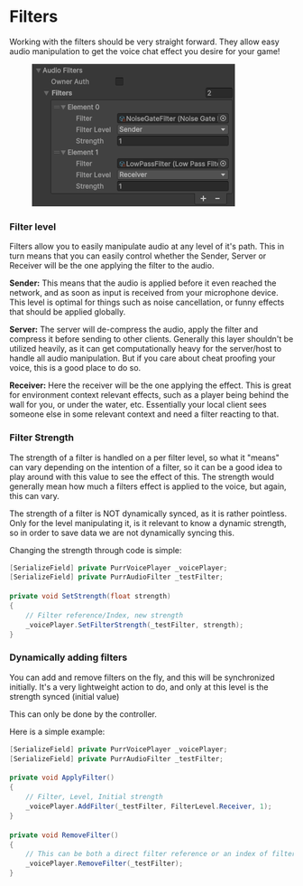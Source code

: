 # Filters

Working with the filters should be very straight forward. They allow easy audio manipulation to get the voice chat effect you desire for your game!

<figure><img src="../../.gitbook/assets/image (42).png" alt=""><figcaption></figcaption></figure>

### Filter level

Filters allow you to easily manipulate audio at any level of it's path. This in turn means that you can easily control whether the Sender, Server or Receiver will be the one applying the filter to the audio.

**Sender:** This means that the audio is applied before it even reached the network, and as soon as input is received from your microphone device. This level is optimal for things such as noise cancellation, or funny effects that should be applied globally.

**Server:** The server will de-compress the audio, apply the filter and compress it before sending to other clients. Generally this layer shouldn't be utilized heavily, as it can get computationally heavy for the server/host to handle all audio manipulation. But if you care about cheat proofing your voice, this is a good place to do so.

**Receiver:** Here the receiver will be the one applying the effect. This is great for environment context relevant effects, such as a player being behind the wall for you, or under the water, etc. Essentially your local client sees someone else in some relevant context and need a filter reacting to that.

### Filter Strength

The strength of a filter is handled on a per filter level, so what it "means" can vary depending on the intention of a filter, so it can be a good idea to play around with this value to see the effect of this. The strength would generally mean how much a filters effect is applied to the voice, but again, this can vary.

The strength of a filter is NOT dynamically synced, as it is rather pointless. Only for the level manipulating it, is it relevant to know a dynamic strength, so in order to save data we are not dynamically syncing this.

Changing the strength through code is simple:

```csharp
[SerializeField] private PurrVoicePlayer _voicePlayer;
[SerializeField] private PurrAudioFilter _testFilter;

private void SetStrength(float strength)
{
    // Filter reference/Index, new strength
    _voicePlayer.SetFilterStrength(_testFilter, strength);
}
```

### Dynamically adding filters

You can add and remove filters on the fly, and this will be synchronized initially. It's a very lightweight action to do, and only at this level is the strength synced (initial value)

This can only be done by the controller.

Here is a simple example:

```csharp
[SerializeField] private PurrVoicePlayer _voicePlayer;
[SerializeField] private PurrAudioFilter _testFilter;

private void ApplyFilter()
{
    // Filter, Level, Initial strength
    _voicePlayer.AddFilter(_testFilter, FilterLevel.Receiver, 1);
}

private void RemoveFilter()
{
    // This can be both a direct filter reference or an index of filter
    _voicePlayer.RemoveFilter(_testFilter);
}
```
